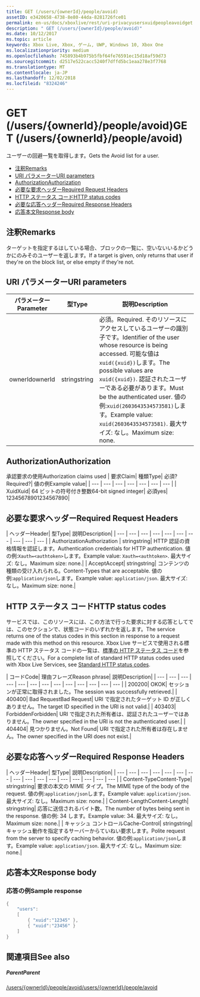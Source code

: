 ```yaml
---
title: GET (/users/{ownerId}/people/avoid)
assetID: e3420658-4738-8e80-44da-8281726fce01
permalink: en-us/docs/xboxlive/rest/uri-privacyusersxuidpeopleavoidget.html
description: " GET (/users/{ownerId}/people/avoid)"
ms.date: 10/12/2017
ms.topic: article
keywords: Xbox Live, Xbox, ゲーム, UWP, Windows 10, Xbox One
ms.localizationpriority: medium
ms.openlocfilehash: 745893b4b975b5fbf64fe76591ec15d18af59d73
ms.sourcegitcommit: d2517e522cacc5240f7dffd5bc1eaa278e3f7768
ms.translationtype: MT
ms.contentlocale: ja-JP
ms.lasthandoff: 12/02/2018
ms.locfileid: "8324246"
---
```

# <a name="get-usersowneridpeopleavoid"></a><span data-ttu-id="c9aca-104">GET (/users/{ownerId}/people/avoid)</span><span class="sxs-lookup"><span data-stu-id="c9aca-104">GET (/users/{ownerId}/people/avoid)</span></span>
<span data-ttu-id="c9aca-105">ユーザーの回避一覧を取得します。</span><span class="sxs-lookup"><span data-stu-id="c9aca-105">Gets the Avoid list for a user.</span></span>

  * [<span data-ttu-id="c9aca-106">注釈</span><span class="sxs-lookup"><span data-stu-id="c9aca-106">Remarks</span></span>](#ID4EQ)
  * [<span data-ttu-id="c9aca-107">URI パラメーター</span><span class="sxs-lookup"><span data-stu-id="c9aca-107">URI parameters</span></span>](#ID4EZ)
  * [<span data-ttu-id="c9aca-108">Authorization</span><span class="sxs-lookup"><span data-stu-id="c9aca-108">Authorization</span></span>](#ID4EEB)
  * [<span data-ttu-id="c9aca-109">必要な要求ヘッダー</span><span class="sxs-lookup"><span data-stu-id="c9aca-109">Required Request Headers</span></span>](#ID4EJC)
  * [<span data-ttu-id="c9aca-110">HTTP ステータス コード</span><span class="sxs-lookup"><span data-stu-id="c9aca-110">HTTP status codes</span></span>](#ID4EYD)
  * [<span data-ttu-id="c9aca-111">必要な応答ヘッダー</span><span class="sxs-lookup"><span data-stu-id="c9aca-111">Required Response Headers</span></span>](#ID4E1F)
  * [<span data-ttu-id="c9aca-112">応答本文</span><span class="sxs-lookup"><span data-stu-id="c9aca-112">Response body</span></span>](#ID4ESH)

<a id="ID4EQ"></a>


## <a name="remarks"></a><span data-ttu-id="c9aca-113">注釈</span><span class="sxs-lookup"><span data-stu-id="c9aca-113">Remarks</span></span>

<span data-ttu-id="c9aca-114">ターゲットを指定するはしている場合、ブロックの一覧に、空いないいるかどうかにのみそのユーザーを返します。</span><span class="sxs-lookup"><span data-stu-id="c9aca-114">If a target is given, only returns that user if they're on the block list, or else empty if they're not.</span></span>

<a id="ID4EZ"></a>


## <a name="uri-parameters"></a><span data-ttu-id="c9aca-115">URI パラメーター</span><span class="sxs-lookup"><span data-stu-id="c9aca-115">URI parameters</span></span>

| <span data-ttu-id="c9aca-116">パラメーター</span><span class="sxs-lookup"><span data-stu-id="c9aca-116">Parameter</span></span>| <span data-ttu-id="c9aca-117">型</span><span class="sxs-lookup"><span data-stu-id="c9aca-117">Type</span></span>| <span data-ttu-id="c9aca-118">説明</span><span class="sxs-lookup"><span data-stu-id="c9aca-118">Description</span></span>|
| --- | --- | --- |
| <span data-ttu-id="c9aca-119">ownerId</span><span class="sxs-lookup"><span data-stu-id="c9aca-119">ownerId</span></span>| <span data-ttu-id="c9aca-120">string</span><span class="sxs-lookup"><span data-stu-id="c9aca-120">string</span></span>| <span data-ttu-id="c9aca-121">必須。</span><span class="sxs-lookup"><span data-stu-id="c9aca-121">Required.</span></span> <span data-ttu-id="c9aca-122">そのリソースにアクセスしているユーザーの識別子です。</span><span class="sxs-lookup"><span data-stu-id="c9aca-122">Identifier of the user whose resource is being accessed.</span></span> <span data-ttu-id="c9aca-123">可能な値は<code>xuid({xuid})</code>します。</span><span class="sxs-lookup"><span data-stu-id="c9aca-123">The possible values are <code>xuid({xuid})</code>.</span></span> <span data-ttu-id="c9aca-124">認証されたユーザーである必要があります。</span><span class="sxs-lookup"><span data-stu-id="c9aca-124">Must be the authenticated user.</span></span> <span data-ttu-id="c9aca-125">値の例:<code>xuid(2603643534573581)</code>します。</span><span class="sxs-lookup"><span data-stu-id="c9aca-125">Example value: <code>xuid(2603643534573581)</code>.</span></span> <span data-ttu-id="c9aca-126">最大サイズ: なし。</span><span class="sxs-lookup"><span data-stu-id="c9aca-126">Maximum size: none.</span></span> |

<a id="ID4EEB"></a>


## <a name="authorization"></a><span data-ttu-id="c9aca-127">Authorization</span><span class="sxs-lookup"><span data-stu-id="c9aca-127">Authorization</span></span>

<span data-ttu-id="c9aca-128">承認要求の使用</span><span class="sxs-lookup"><span data-stu-id="c9aca-128">Authorization claims used</span></span> | <span data-ttu-id="c9aca-129">要求</span><span class="sxs-lookup"><span data-stu-id="c9aca-129">Claim</span></span>| <span data-ttu-id="c9aca-130">種類</span><span class="sxs-lookup"><span data-stu-id="c9aca-130">Type</span></span>| <span data-ttu-id="c9aca-131">必須?</span><span class="sxs-lookup"><span data-stu-id="c9aca-131">Required?</span></span>| <span data-ttu-id="c9aca-132">値の例</span><span class="sxs-lookup"><span data-stu-id="c9aca-132">Example value</span></span>|
| --- | --- | --- | --- | --- | --- | --- |
| <span data-ttu-id="c9aca-133">Xuid</span><span class="sxs-lookup"><span data-stu-id="c9aca-133">Xuid</span></span>| <span data-ttu-id="c9aca-134">64 ビットの符号付き整数</span><span class="sxs-lookup"><span data-stu-id="c9aca-134">64-bit signed integer</span></span>| <span data-ttu-id="c9aca-135">必須</span><span class="sxs-lookup"><span data-stu-id="c9aca-135">yes</span></span>| <span data-ttu-id="c9aca-136">1234567890</span><span class="sxs-lookup"><span data-stu-id="c9aca-136">1234567890</span></span>|

<a id="ID4EJC"></a>


## <a name="required-request-headers"></a><span data-ttu-id="c9aca-137">必要な要求ヘッダー</span><span class="sxs-lookup"><span data-stu-id="c9aca-137">Required Request Headers</span></span>

| <span data-ttu-id="c9aca-138">ヘッダー</span><span class="sxs-lookup"><span data-stu-id="c9aca-138">Header</span></span>| <span data-ttu-id="c9aca-139">型</span><span class="sxs-lookup"><span data-stu-id="c9aca-139">Type</span></span>| <span data-ttu-id="c9aca-140">説明</span><span class="sxs-lookup"><span data-stu-id="c9aca-140">Description</span></span>|
| --- | --- | --- | --- | --- | --- | --- | --- | --- | --- |
| <span data-ttu-id="c9aca-141">Authorization</span><span class="sxs-lookup"><span data-stu-id="c9aca-141">Authorization</span></span> | <span data-ttu-id="c9aca-142">string</span><span class="sxs-lookup"><span data-stu-id="c9aca-142">string</span></span>| <span data-ttu-id="c9aca-143">HTTP 認証の資格情報を認証します。</span><span class="sxs-lookup"><span data-stu-id="c9aca-143">Authentication credentials for HTTP authentication.</span></span> <span data-ttu-id="c9aca-144">値の例:<code>Xauth=&lt;authtoken></code>します。</span><span class="sxs-lookup"><span data-stu-id="c9aca-144">Example value: <code>Xauth=&lt;authtoken></code>.</span></span> <span data-ttu-id="c9aca-145">最大サイズ: なし。</span><span class="sxs-lookup"><span data-stu-id="c9aca-145">Maximum size: none.</span></span>|
| <span data-ttu-id="c9aca-146">Accept</span><span class="sxs-lookup"><span data-stu-id="c9aca-146">Accept</span></span>| <span data-ttu-id="c9aca-147">string</span><span class="sxs-lookup"><span data-stu-id="c9aca-147">string</span></span>| <span data-ttu-id="c9aca-148">コンテンツの種類の受け入れられる。</span><span class="sxs-lookup"><span data-stu-id="c9aca-148">Content-Types that are acceptable.</span></span> <span data-ttu-id="c9aca-149">値の例:<code>application/json</code>します。</span><span class="sxs-lookup"><span data-stu-id="c9aca-149">Example value: <code>application/json</code>.</span></span> <span data-ttu-id="c9aca-150">最大サイズ: なし。</span><span class="sxs-lookup"><span data-stu-id="c9aca-150">Maximum size: none.</span></span>|

<a id="ID4EYD"></a>


## <a name="http-status-codes"></a><span data-ttu-id="c9aca-151">HTTP ステータス コード</span><span class="sxs-lookup"><span data-stu-id="c9aca-151">HTTP status codes</span></span>

<span data-ttu-id="c9aca-152">サービスでは、このリソースには、この方法で行った要求に対する応答としてでは、このセクションで、状態コードのいずれかを返します。</span><span class="sxs-lookup"><span data-stu-id="c9aca-152">The service returns one of the status codes in this section in response to a request made with this method on this resource.</span></span> <span data-ttu-id="c9aca-153">Xbox Live サービスで使用される標準の HTTP ステータス コードの一覧は、[標準の HTTP ステータス コード](../../additional/httpstatuscodes.md)を参照してください。</span><span class="sxs-lookup"><span data-stu-id="c9aca-153">For a complete list of standard HTTP status codes used with Xbox Live Services, see [Standard HTTP status codes](../../additional/httpstatuscodes.md).</span></span>

| <span data-ttu-id="c9aca-154">コード</span><span class="sxs-lookup"><span data-stu-id="c9aca-154">Code</span></span>| <span data-ttu-id="c9aca-155">理由フレーズ</span><span class="sxs-lookup"><span data-stu-id="c9aca-155">Reason phrase</span></span>| <span data-ttu-id="c9aca-156">説明</span><span class="sxs-lookup"><span data-stu-id="c9aca-156">Description</span></span>|
| --- | --- | --- | --- | --- | --- | --- | --- | --- | --- | --- | --- | --- |
| <span data-ttu-id="c9aca-157">200</span><span class="sxs-lookup"><span data-stu-id="c9aca-157">200</span></span>| <span data-ttu-id="c9aca-158">OK</span><span class="sxs-lookup"><span data-stu-id="c9aca-158">OK</span></span>| <span data-ttu-id="c9aca-159">セッションが正常に取得されました。</span><span class="sxs-lookup"><span data-stu-id="c9aca-159">The session was successfully retrieved.</span></span>|
| <span data-ttu-id="c9aca-160">400</span><span class="sxs-lookup"><span data-stu-id="c9aca-160">400</span></span>| <span data-ttu-id="c9aca-161">Bad Request</span><span class="sxs-lookup"><span data-stu-id="c9aca-161">Bad Request</span></span>| <span data-ttu-id="c9aca-162">URI で指定されたターゲット ID が正しくありません。</span><span class="sxs-lookup"><span data-stu-id="c9aca-162">The target ID specified in the URI is not valid.</span></span>|
| <span data-ttu-id="c9aca-163">403</span><span class="sxs-lookup"><span data-stu-id="c9aca-163">403</span></span>| <span data-ttu-id="c9aca-164">Forbidden</span><span class="sxs-lookup"><span data-stu-id="c9aca-164">Forbidden</span></span>| <span data-ttu-id="c9aca-165">URI で指定された所有者は、認証されたユーザーではありません。</span><span class="sxs-lookup"><span data-stu-id="c9aca-165">The owner specified in the URI is not the authenticated user.</span></span>|
| <span data-ttu-id="c9aca-166">404</span><span class="sxs-lookup"><span data-stu-id="c9aca-166">404</span></span>| <span data-ttu-id="c9aca-167">見つかりません。</span><span class="sxs-lookup"><span data-stu-id="c9aca-167">Not Found</span></span>| <span data-ttu-id="c9aca-168">URI で指定された所有者は存在しません。</span><span class="sxs-lookup"><span data-stu-id="c9aca-168">The owner specified in the URI does not exist.</span></span>|

<a id="ID4E1F"></a>


## <a name="required-response-headers"></a><span data-ttu-id="c9aca-169">必要な応答ヘッダー</span><span class="sxs-lookup"><span data-stu-id="c9aca-169">Required Response Headers</span></span>

| <span data-ttu-id="c9aca-170">ヘッダー</span><span class="sxs-lookup"><span data-stu-id="c9aca-170">Header</span></span>| <span data-ttu-id="c9aca-171">型</span><span class="sxs-lookup"><span data-stu-id="c9aca-171">Type</span></span>| <span data-ttu-id="c9aca-172">説明</span><span class="sxs-lookup"><span data-stu-id="c9aca-172">Description</span></span>|
| --- | --- | --- | --- | --- | --- | --- | --- | --- | --- | --- | --- | --- | --- | --- | --- |
| <span data-ttu-id="c9aca-173">Content-Type</span><span class="sxs-lookup"><span data-stu-id="c9aca-173">Content-Type</span></span>| <span data-ttu-id="c9aca-174">string</span><span class="sxs-lookup"><span data-stu-id="c9aca-174">string</span></span>| <span data-ttu-id="c9aca-175">要求の本文の MIME タイプ。</span><span class="sxs-lookup"><span data-stu-id="c9aca-175">The MIME type of the body of the request.</span></span> <span data-ttu-id="c9aca-176">値の例:<code>application/json</code>します。</span><span class="sxs-lookup"><span data-stu-id="c9aca-176">Example value: <code>application/json</code>.</span></span> <span data-ttu-id="c9aca-177">最大サイズ: なし。</span><span class="sxs-lookup"><span data-stu-id="c9aca-177">Maximum size: none.</span></span>|
| <span data-ttu-id="c9aca-178">Content-Length</span><span class="sxs-lookup"><span data-stu-id="c9aca-178">Content-Length</span></span>| <span data-ttu-id="c9aca-179">string</span><span class="sxs-lookup"><span data-stu-id="c9aca-179">string</span></span>| <span data-ttu-id="c9aca-180">応答に送信されるバイト数。</span><span class="sxs-lookup"><span data-stu-id="c9aca-180">The number of bytes being sent in the response.</span></span> <span data-ttu-id="c9aca-181">値の例: 34 します。</span><span class="sxs-lookup"><span data-stu-id="c9aca-181">Example value: 34.</span></span> <span data-ttu-id="c9aca-182">最大サイズ: なし。</span><span class="sxs-lookup"><span data-stu-id="c9aca-182">Maximum size: none.</span></span>|
| <span data-ttu-id="c9aca-183">キャッシュ コントロール</span><span class="sxs-lookup"><span data-stu-id="c9aca-183">Cache-Control</span></span>| <span data-ttu-id="c9aca-184">string</span><span class="sxs-lookup"><span data-stu-id="c9aca-184">string</span></span>| <span data-ttu-id="c9aca-185">キャッシュ動作を指定するサーバーからていねい要求します。</span><span class="sxs-lookup"><span data-stu-id="c9aca-185">Polite request from the server to specify caching behavior.</span></span> <span data-ttu-id="c9aca-186">値の例:<code>application/json</code>します。</span><span class="sxs-lookup"><span data-stu-id="c9aca-186">Example value: <code>application/json</code>.</span></span> <span data-ttu-id="c9aca-187">最大サイズ: なし。</span><span class="sxs-lookup"><span data-stu-id="c9aca-187">Maximum size: none.</span></span>|

<a id="ID4ESH"></a>


## <a name="response-body"></a><span data-ttu-id="c9aca-188">応答本文</span><span class="sxs-lookup"><span data-stu-id="c9aca-188">Response body</span></span>

<a id="ID4EYH"></a>


### <a name="sample-response"></a><span data-ttu-id="c9aca-189">応答の例</span><span class="sxs-lookup"><span data-stu-id="c9aca-189">Sample response</span></span>


```cpp
{
    "users":
    [
        { "xuid":"12345" },
        { "xuid":"23456" }
    ]
}

```


<a id="ID4EDAAC"></a>


## <a name="see-also"></a><span data-ttu-id="c9aca-190">関連項目</span><span class="sxs-lookup"><span data-stu-id="c9aca-190">See also</span></span>

<a id="ID4EFAAC"></a>


##### <a name="parent"></a><span data-ttu-id="c9aca-191">Parent</span><span class="sxs-lookup"><span data-stu-id="c9aca-191">Parent</span></span>

[<span data-ttu-id="c9aca-192">/users/{ownerId}/people/avoid</span><span class="sxs-lookup"><span data-stu-id="c9aca-192">/users/{ownerId}/people/avoid</span></span>](uri-privacyusersxuidpeopleavoid.md)
